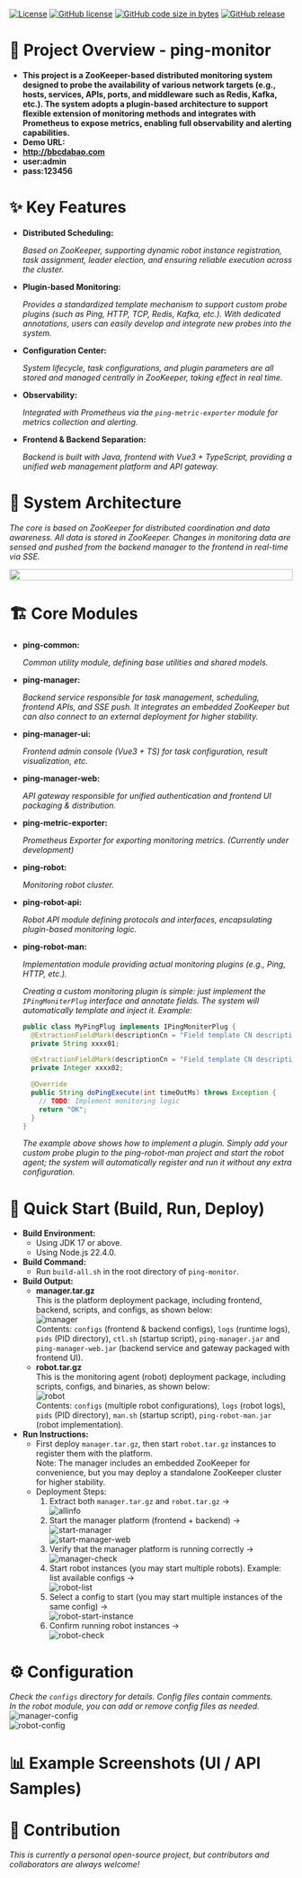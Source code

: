 [![License](https://img.shields.io/badge/License-Apache_2.0-blue.svg)](https://opensource.org/licenses/Apache-2.0)
[![GitHub license](https://img.shields.io/github/license/bbcdabao/ping-monitor.svg)](https://github.com/bbcdabao/ping-monitor/blob/main/LICENSE)
[![GitHub code size in bytes](https://img.shields.io/github/languages/code-size/bbcdabao/ping-monitor.svg)](https://github.com/bbcdabao/ping-monitor)
[![GitHub release](https://img.shields.io/github/release/bbcdabao/ping-monitor.svg)](https://github.com/bbcdabao/ping-monitor/releases)

# 📖 Project Overview - ping-monitor
- **This project is a ZooKeeper-based distributed monitoring system designed to probe the availability of various network targets (e.g., hosts, services, APIs, ports, and middleware such as Redis, Kafka, etc.). The system adopts a plugin-based architecture to support flexible extension of monitoring methods and integrates with Prometheus to expose metrics, enabling full observability and alerting capabilities.**
- **Demo URL:**  
- **http://bbcdabao.com**
- **user:admin**
- **pass:123456**

# ✨ Key Features
- **Distributed Scheduling:**

  _Based on ZooKeeper, supporting dynamic robot instance registration, task assignment, leader election, and ensuring reliable execution across the cluster._
- **Plugin-based Monitoring:**
  
  _Provides a standardized template mechanism to support custom probe plugins (such as Ping, HTTP, TCP, Redis, Kafka, etc.). With dedicated annotations, users can easily develop and integrate new probes into the system._
- **Configuration Center:**
  
  _System lifecycle, task configurations, and plugin parameters are all stored and managed centrally in ZooKeeper, taking effect in real time._
- **Observability:**
  
  _Integrated with Prometheus via the `ping-metric-exporter` module for metrics collection and alerting._
- **Frontend & Backend Separation:**
  
  _Backend is built with Java, frontend with Vue3 + TypeScript, providing a unified web management platform and API gateway._

# 📌 System Architecture
  _The core is based on ZooKeeper for distributed coordination and data awareness. All data is stored in ZooKeeper. Changes in monitoring data are sensed and pushed from the backend manager to the frontend in real-time via SSE._
  <div style="display: flex; justify-content: space-between;">
    <img src="https://github.com/bbcdabao/ping-monitor/blob/main/docs/images/ping-monitor-frame.png" alt="" width="100%"/>
  </div>

# 🏗️ Core Modules
- **ping-common:**

  _Common utility module, defining base utilities and shared models._
- **ping-manager:**

  _Backend service responsible for task management, scheduling, frontend APIs, and SSE push. It integrates an embedded ZooKeeper but can also connect to an external deployment for higher stability._
- **ping-manager-ui:**

  _Frontend admin console (Vue3 + TS) for task configuration, result visualization, etc._
- **ping-manager-web:**

  _API gateway responsible for unified authentication and frontend UI packaging & distribution._
- **ping-metric-exporter:**

  _Prometheus Exporter for exporting monitoring metrics. (Currently under development)_
- **ping-robot:**

  _Monitoring robot cluster._
- **ping-robot-api:**

  _Robot API module defining protocols and interfaces, encapsulating plugin-based monitoring logic._
- **ping-robot-man:**

  _Implementation module providing actual monitoring plugins (e.g., Ping, HTTP, etc.)._

  _Creating a custom monitoring plugin is simple: just implement the `IPingMoniterPlug` interface and annotate fields. The system will automatically template and inject it. Example:_
  ```java
  public class MyPingPlug implements IPingMoniterPlug {
    @ExtractionFieldMark(descriptionCn = "Field template CN description", descriptionEn = "Field template EN description")
    private String xxxx01;

    @ExtractionFieldMark(descriptionCn = "Field template CN description", descriptionEn = "Field template EN description")
    private Integer xxxx02;

    @Override
    public String doPingExecute(int timeOutMs) throws Exception {
      // TODO: Implement monitoring logic
      return "OK";
    }
  }
  ```
  _The example above shows how to implement a plugin. Simply add your custom probe plugin to the ping-robot-man project and start the robot agent; the system will automatically register and run it without any extra configuration._
# 🚀 Quick Start (Build, Run, Deploy)
- __Build Environment:__  
  - Using JDK 17 or above.  
  - Using Node.js 22.4.0.  
- __Build Command:__  
  - Run `build-all.sh` in the root directory of `ping-monitor`.  
- __Build Output:__  
  - **manager.tar.gz**  
    This is the platform deployment package, including frontend, backend, scripts, and configs, as shown below:  
    ![manager](https://github.com/bbcdabao/ping-monitor/blob/main/docs/images/manager.png)  
    Contents: `configs` (frontend & backend configs), `logs` (runtime logs), `pids` (PID directory), `ctl.sh` (startup script), `ping-manager.jar` and `ping-manager-web.jar` (backend service and gateway packaged with frontend UI).  
  - **robot.tar.gz**  
    This is the monitoring agent (robot) deployment package, including scripts, configs, and binaries, as shown below:  
    ![robot](https://github.com/bbcdabao/ping-monitor/blob/main/docs/images/robot.png)  
    Contents: `configs` (multiple robot configurations), `logs` (robot logs), `pids` (PID directory), `man.sh` (startup script), `ping-robot-man.jar` (robot implementation).  
- __Run Instructions:__  
  - First deploy `manager.tar.gz`, then start `robot.tar.gz` instances to register them with the platform.  
    Note: The manager includes an embedded ZooKeeper for convenience, but you may deploy a standalone ZooKeeper cluster for higher stability.  
  - Deployment Steps:  
    1. Extract both `manager.tar.gz` and `robot.tar.gz` →  
       ![allinfo](https://github.com/bbcdabao/ping-monitor/blob/main/docs/images/allinfo.png)  
    2. Start the manager platform (frontend + backend) →  
       ![start-manager](https://github.com/bbcdabao/ping-monitor/blob/main/docs/images/start-manager.png)  
       ![start-manager-web](https://github.com/bbcdabao/ping-monitor/blob/main/docs/images/start-manager-web.png)  
    3. Verify that the manager platform is running correctly →  
       ![manager-check](https://github.com/bbcdabao/ping-monitor/blob/main/docs/images/manager-check.png)  
    4. Start robot instances (you may start multiple robots). Example: list available configs →  
       ![robot-list](https://github.com/bbcdabao/ping-monitor/blob/main/docs/images/robot-list.png)  
    5. Select a config to start (you may start multiple instances of the same config) →  
       ![robot-start-instance](https://github.com/bbcdabao/ping-monitor/blob/main/docs/images/robot-start-instance.png)  
    6. Confirm running robot instances →  
       ![robot-check](https://github.com/bbcdabao/ping-monitor/blob/main/docs/images/robot-check.png)  

# ⚙️ Configuration
  _Check the `configs` directory for details. Config files contain comments.  
  In the robot module, you can add or remove config files as needed._  
  ![manager-config](https://github.com/bbcdabao/ping-monitor/blob/main/docs/images/manager-config.png)  
  ![robot-config](https://github.com/bbcdabao/ping-monitor/blob/main/docs/images/robot-config.png)  

# 📊 Example Screenshots (UI / API Samples)

# 🤝 Contribution
  _This is currently a personal open-source project, but contributors and collaborators are always welcome!_  

